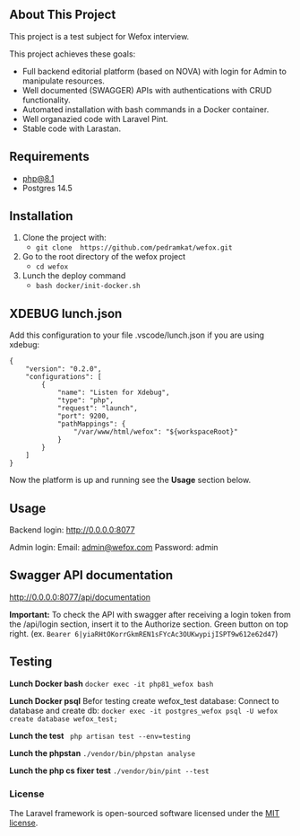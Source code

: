 ## About This Project

This project is a test subject for Wefox interview.

This project achieves these goals:
- Full backend editorial platform (based on NOVA) with login for Admin to manipulate resources.
- Well documented (SWAGGER) APIs with authentications with CRUD functionality.
- Automated installation with bash commands in a Docker container.
- Well organazied code with Laravel Pint.
- Stable code with Larastan.

## Requirements
- php@8.1
- Postgres 14.5

## Installation

1. Clone the project with:
    - `git clone  https://github.com/pedramkat/wefox.git`
2. Go to the root directory of the wefox project
    - `cd wefox`
3. Lunch the deploy command
    - `bash docker/init-docker.sh `

## XDEBUG lunch.json

Add this configuration to your file .vscode/lunch.json if you are using xdebug:

````
{
    "version": "0.2.0",
    "configurations": [
        {
            "name": "Listen for Xdebug",
            "type": "php",
            "request": "launch",
            "port": 9200,
            "pathMappings": {
                "/var/www/html/wefox": "${workspaceRoot}"
            }
        }
    ]
}
````

Now the platform is up and running see the **Usage** section below.
## Usage
Backend login:
http://0.0.0.0:8077

Admin login:
Email: admin@wefox.com
Password: admin

## Swagger API documentation
http://0.0.0.0:8077/api/documentation

**Important:** To check the API with swagger after receiving a login token from the /api/login section, insert it to the Authorize section. Green button on top right. (ex. `Bearer 6|yiaRHtOKorrGkmREN1sFYcAc3OUKwypijISPT9w612e62d47`)

## Testing

**Lunch Docker bash**
`docker exec -it php81_wefox bash`

**Lunch Docker psql**
Befor testing create wefox_test database:
Connect to database and create db:
`docker exec -it postgres_wefox psql -U wefox`
`create database wefox_test;`

**Lunch the test**
` php artisan test --env=testing`

**Lunch the phpstan**
`./vendor/bin/phpstan analyse`

**Lunch the php cs fixer test**
`./vendor/bin/pint --test`

### License

The Laravel framework is open-sourced software licensed under the [MIT license](https://opensource.org/licenses/MIT).
